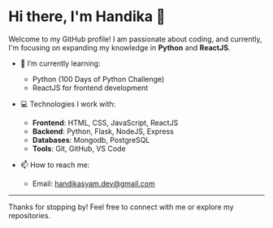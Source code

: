 # Hi there, I'm Handika 👋

Welcome to my GitHub profile! I am passionate about coding, and currently, I'm focusing on expanding my knowledge in **Python** and **ReactJS**.

- 🌱 I’m currently learning:
  - Python (100 Days of Python Challenge)
  - ReactJS for frontend development

- 💻 Technologies I work with:
  - **Frontend**: HTML, CSS, JavaScript, ReactJS
  - **Backend**: Python, Flask, NodeJS, Express
  - **Databases**: Mongodb, PostgreSQL
  - **Tools**: Git, GitHub, VS Code

- 📫 How to reach me:
  - Email: [handikasyam.dev@gmail.com](mailto:handikasyam.dev@gmail.com)

---

Thanks for stopping by! Feel free to connect with me or explore my repositories.
